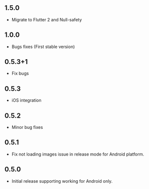 ## 1.5.0

* Migrate to Flutter 2 and Null-safety

## 1.0.0

* Bugs fixes (First stable version)

## 0.5.3+1

* Fix bugs

## 0.5.3

* iOS integration

## 0.5.2

* Minor bug fixes

## 0.5.1

* Fix not loading images issue in release mode for Android platform.

## 0.5.0

* Initial release supporting working for Android only.
